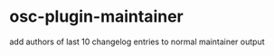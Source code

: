 osc-plugin-maintainer
=====================

add authors of last 10 changelog entries to normal maintainer output